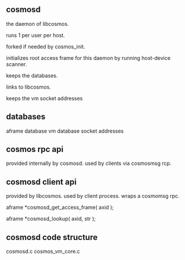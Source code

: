 



cosmosd
-------

the daemon of libcosmos.

runs 1 per user per host.

forked if needed by cosmos_init.

initializes root access frame for this daemon by running host-device scanner.

keeps the databases.

links to libcosmos.

keeps the vm socket addresses


databases
---------
aframe database
vm database
   socket addresses



cosmos rpc api
--------------
provided internally by cosmosd. used by clients via cosmosmsg rcp.




cosmosd client api
------------------
provided by libcosmos. used by client process. wraps a cosmomsg rpc.


  aframe *cosmosd_get_access_frame( axid );

  aframe *cosmosd_lookup( axid, str );



cosmosd code structure
----------------------

cosmosd.c
cosmos_vm_core.c


